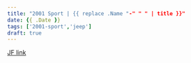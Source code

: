 ```yaml
---
title: "2001 Sport | {{ replace .Name "-" " " | title }}"
date: {{ .Date }}
tags: ['2001-sport','jeep']
draft: true
---
```

[JF link]()
